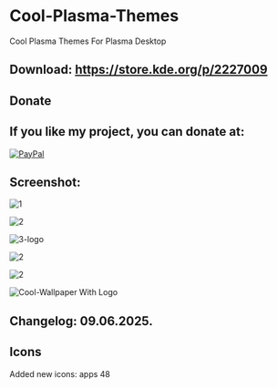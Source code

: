 # Cool-Plasma-Themes
Cool Plasma Themes For Plasma Desktop

Download: https://store.kde.org/p/2227009
------------------------------------------


<html>
  <head>
    <meta charset="utf-8" />
  </head>
  <body>
    <h2>Donate</h2>
    <h2>If you like my project, you can donate at:</h2>
    <a href="https://www.paypal.com/paypalme/VesnaLazic">
    <img src="PayPal.png" alt="PayPal" />
    </a>
  </body>
</html>


Screenshot:
-----------

![1](https://github.com/user-attachments/assets/8e008488-785f-4aa7-92ef-bcb33612ea54)

![2](https://github.com/user-attachments/assets/7f4dbbbe-d938-4143-9c93-07e60de72f63)

![3-logo](https://github.com/user-attachments/assets/8c46e4b0-409c-472d-a045-8131a8f35bd5)

![2](https://github.com/user-attachments/assets/88e70984-c883-48df-8a7d-1265189afb9c)

![2](https://github.com/user-attachments/assets/78f3915d-3252-429d-bc6c-738ec8ef9b93)

![Cool-Wallpaper With Logo](https://github.com/user-attachments/assets/d2ca6672-73bd-42d6-a766-53977bb07101)


Changelog: 09.06.2025.
--------------------------

Icons
-----

Added new icons: apps 48
